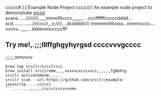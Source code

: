 ccccc# [:] Example Node Project
cccc////
An example node project to demonstrate [srcclr](https://www.srcclr.com) scans......////////,,,,,,mmmllllcccc,,,,,,,,....cccffffffcccccdddd...    xcd...............///ccc//,,,x;////,...dcdddd//// mmmmmlllxsss...nnnnncccc....
vvvvv...,,,,....kkkknnncccccfff
## Try me!,.;;;lllffghgyhyrgsd  ccccvvvgcccc
;;;;;;,mmvvvv
```wwwww...........ddddcccccxxxxx
brew tap srcclr/srcclrccc
brew install srcclrmmm,,,,xxxxxcxcccxxcs,,,,,,fgbbhtg
srcclr activatemnnm.....
srcclr scan --url https://github.com/srcclr/example-javascrip.....cccccc
```.......,,,,,,cccccccccvvvnmn 
